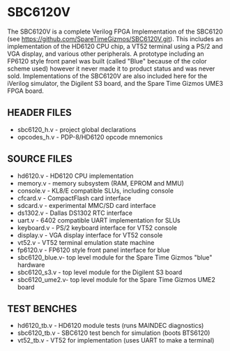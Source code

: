 # SBC6120V
  The SBC6120V is a complete Verilog FPGA Implementation of the SBC6120 (see https://github.com/SpareTimeGizmos/SBC6120V.git).  This includes an implementation of the HD6120 CPU chip, a VT52 terminal using a PS/2 and VGA display, and various other peripherals.  A prototype including an FP6120 style front panel was built (called "Blue" because of the color scheme used) however it never made it to product status and was never sold.  Implementations of the SBC6120V are also included here for the iVerilog simulator, the Digilent S3 board, and the Spare Time Gizmos UME3 FPGA board.

## HEADER FILES
* sbc6120_h.v	- project global declarations
* opcodes_h.v	- PDP-8/HD6120 opcode mnemonics

## SOURCE FILES
* hd6120.v	- HD6120 CPU implementation
* memory.v	- memory subsystem (RAM, EPROM and MMU)
* console.v	- KL8/E compatible SLUs, including console
* cfcard.v	- CompactFlash card interface
* sdcard.v	- experimental MMC/SD card interface
* ds1302.v	- Dallas DS1302 RTC interface
* uart.v	- 6402 compatible UART implementation for SLUs
* keyboard.v	- PS/2 keyboard interface for VT52 console
* display.v	- VGA display interface for VT52 console
* vt52.v	- VT52 terminal emulation state machine
* fp6120.v	- FP6120 style front panel interface for blue
* sbc6120_blue.v- top level module for the Spare Time Gizmos "blue" hardware
* sbc6120_s3.v	- top level module for the Digilent S3 board
* sbc6120_ume2.v- top level module for the Spare Time Gizmos UME2 board

## TEST BENCHES
* hd6120_tb.v	- HD6120 module tests (runs MAINDEC diagnostics)
* sbc6120_tb.v	- SBC6120 test bench for simulation (boots BTS6120)
* vt52_tb.v	- VT52 for implementation (uses UART to make a terminal)

